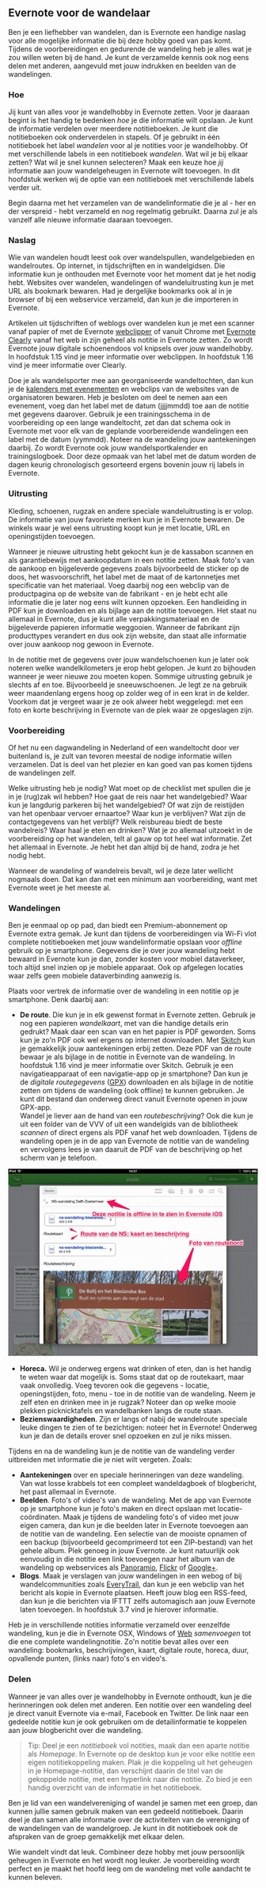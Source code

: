 ## Evernote voor de wandelaar

Ben je een liefhebber van wandelen, dan is Evernote een handige naslag voor alle mogelijke informatie die bij deze hobby goed van pas komt. Tijdens de voorbereidingen en gedurende de wandeling heb je alles wat je zou willen weten bij de hand. Je kunt de verzamelde kennis ook nog eens delen met anderen, aangevuld met jouw indrukken en beelden van de wandelingen. 

### Hoe

Jij kunt van alles voor je wandelhobby in Evernote zetten. Voor je daaraan begint is het handig te bedenken *hoe* je die informatie wilt opslaan. Je kunt de informatie verdelen over meerdere notitieboeken. Je kunt die notitieboeken ook onderverdelen in stapels. Of je gebruikt in één notitieboek het label *wandelen* voor al je notities voor je wandelhobby. Of met verschillende labels in een notitieboek *wandelen*. Wat wil je bij elkaar zetten? Wat wil je snel kunnen selecteren? Maak een keuze hoe *jij* informatie aan jouw wandelgeheugen in Evernote wilt toevoegen. In dit hoofdstuk werken wij de optie van een notitieboek met verschillende labels verder uit.

Begin daarna met het verzamelen van de wandelinformatie die je al - her en der verspreid - hebt verzameld en nog regelmatig gebruikt. Daarna zul je als vanzelf alle nieuwe informatie daaraan toevoegen.

### Naslag

Wie van wandelen houdt leest ook over wandelspullen, wandelgebieden en wandelroutes. Op internet, in tijdschrijften en in wandelgidsen. Die informatie kun je onthouden met Evernote voor het moment dat je het nodig hebt. Websites over wandelen, wandelingen of wandeluitrusting kun je met URL als bookmark bewaren. Had je dergelijke bookmarks ook al in je browser of bij een webservice verzameld, dan kun je die importeren in Evernote.

Artikelen uit tijdschriften of weblogs over wandelen kun je met een scanner vanaf papier of met de Evernote [webclipper](http://evernote.com/webclipper/ "Evernote webclipper") of vanuit Chrome met [Evernote Clearly](http://evernote.com/clearly/ "Evernote Clearly") vanaf het web in zijn geheel als notitie in Evernote zetten. Zo wordt Evernote jouw digitale schoenendoos vol knipsels over jouw wandelhobby. In hoofdstuk 1.15 vind je meer informatie over webclippen. In hoofdstuk 1.16 vind je meer informatie over Clearly.

Doe je als wandelsporter mee aan georganiseerde wandeltochten, dan kun je de [kalenders met evenementen](http://www.nwb-wandelen.nl/wandelagenda) en webclips van de websites van de organisatoren bewaren. Heb je besloten om deel te nemen aan een evenement, voeg dan het label met de datum (jjjjmmdd) toe aan de notitie met gegevens daarover. Gebruik je een trainingsschema in de voorbereiding op een lange wandeltocht, zet dan dat schema ook in Evernote met voor elk van de geplande voorbereidende wandelingen een label met de datum (yymmdd). Noteer na de wandeling jouw aantekeningen daarbij. Zo wordt Evernote ook jouw wandelsportkalender en trainingslogboek. Door deze opmaak van het label met de datum worden de dagen keurig chronologisch gesorteerd ergens bovenin jouw rij labels in Evernote.

### Uitrusting

Kleding, schoenen, rugzak en andere speciale wandeluitrusting is er volop. De informatie van jouw favoriete merken kun je in Evernote bewaren. De winkels waar je wel eens uitrusting koopt kun je met locatie, URL en openingstijden toevoegen. 

Wanneer je nieuwe uitrusting hebt gekocht kun je de kassabon scannen en als garantiebewijs met aankoopdatum in een notitie zetten. Maak foto's van de aankoop en bijgeleverde gegevens zoals bijvoorbeeld de sticker op de doos, het wasvoorschrift, het label met de maat of de kartonnetjes met specificatie van het materiaal. Voeg daarbij nog een webclip van de productpagina op de website van de fabrikant - en je hebt echt alle informatie die je later nog eens wilt kunnen opzoeken. Een handleiding in PDF kun je downloaden en als bijlage aan de notitie toevoegen. Het staat nu allemaal in Evernote, dus je kunt alle verpakkingsmateriaal en de bijgeleverde papieren informatie weggooien. Wanneer de fabrikant zijn producttypes verandert en dus ook zijn website, dan staat alle informatie over jouw aankoop nog gewoon in Evernote.

In de notitie met de gegevens over jouw wandelschoenen kun je later ook noteren welke wandelkilometers je erop hebt gelopen. Je kunt zo bijhouden wanneer je weer nieuwe zou moeten kopen. Sommige uitrusting gebruik je slechts af en toe. Bijvoorbeeld je sneeuwschoenen. Je legt ze na gebruik weer maandenlang ergens hoog op zolder weg of in een krat in de kelder. Voorkom dat je vergeet waar je ze ook alweer hebt weggelegd: met een foto en korte beschrijving in Evernote van de plek waar ze opgeslagen zijn.

### Voorbereiding

Of het nu een dagwandeling in Nederland of een wandeltocht door ver buitenland is, je zult van tevoren meestal de nodige informatie willen verzamelen. Dat is deel van het plezier en kan goed van pas komen tijdens de wandelingen zelf. 

Welke uitrusting heb je nodig? Wat moet op de checklist met spullen die je in je (rug)zak wil hebben? Hoe gaat de reis naar het wandelgebied? Waar kun je langdurig parkeren bij het wandelgebied? Of wat zijn de reistijden van het openbaar vervoer ernaartoe? Waar kun je verblijven? Wat zijn de contactgegevens van het verblijf? Welk reisbureau biedt de beste wandelreis? Waar haal je eten en drinken? Wat je zo allemaal uitzoekt in de voorbereiding op het wandelen, telt al gauw op tot heel wat informatie. Zet het allemaal in Evernote. Je hebt het dan altijd bij de hand, zodra je het nodig hebt.

Wanneer de wandeling of wandelreis bevalt, wil je deze later wellicht nogmaals doen. Dat kan dan met een minimum aan voorbereiding, want met Evernote weet je het meeste al.

### Wandelingen

Ben je eenmaal op op pad, dan biedt een Premium-abonnement op Evernote extra gemak. Je kunt dan tijdens de voorbereidingen via Wi-Fi vlot complete notitieboeken met jouw wandelinformatie opslaan voor *offline* gebruik op je smartphone. Gegevens die je over jouw wandeling hebt bewaard in Evernote kun je dan, zonder kosten voor mobiel dataverkeer, toch altijd snel inzien op je mobiele apparaat. Ook op afgelegen locaties waar zelfs geen mobiele dataverbinding aanwezig is.

Plaats voor vertrek de informatie over de wandeling in een notitie op je smartphone. Denk daarbij aan:

* **De route**. Die kun je in elk gewenst format in Evernote zetten. Gebruik je nog een papieren *wandelkaart*, met van die handige details erin gedrukt? Maak daar een scan van en het papier is PDF geworden. Soms kun je zo'n PDF ook wel ergens op internet downloaden. Met [Skitch](http://evernote.com/skitch/) kun je gemakkelijk jouw aantekeningen erbij zetten. Deze PDF van de route bewaar je als bijlage in de notitie in Evernote van de wandeling. In hoofdstuk 1.16 vind je meer informatie over Skitch.
Gebruik je een navigatieapparaat of een navigatie-app op je smartphone? Dan kun je de *digitale routegegevens* ([GPX](http://www.topografix.com/)) downloaden en als bijlage in de notitie zetten om tijdens de wandeling (ook offline) te kunnen gebruiken. Je kunt dit bestand dan onderweg direct vanuit Evernote openen in jouw GPX-app.   
Wandel je liever aan de hand van een *routebeschrijving*? Ook die kun je uit een folder van de VVV of uit een wandelgids van de bibliotheek *scannen* of direct ergens als PDF vanaf het web downloaden. Tijdens de wandeling open je in de app van Evernote de notitie van de wandeling en vervolgens lees je van daaruit de PDF van de beschrijving op het scherm van je telefoon.

![Evernote iOS-app toont een wandelroute in PDF, met aantekeningen](images/404_route.png)

* **Horeca.** Wil je onderweg ergens wat drinken of eten, dan is het handig te weten waar dat mogelijk is. Soms staat dat op de routekaart, maar vaak onvolledig. Voeg tevoren ook die gegevens - locatie, openingstijden, foto, menu - toe in de notitie van de wandeling.
Neem je zelf eten en drinken mee in je rugzak? Noteer dan op welke mooie plekken picknicktafels en wandelbanken langs de route staan.
* **Bezienswaardigheden**. Zijn er langs of nabij de wandelroute speciale leuke dingen te zien of te bezichtigen: noteer het in Evernote! Onderweg kun je dan de details erover snel opzoeken en zul je niks missen.

Tijdens en na de wandeling kun je de notitie van de wandeling verder uitbreiden met informatie die je niet wilt vergeten. Zoals:

* **Aantekeningen** over en speciale herinneringen van deze wandeling. Van wat losse krabbels tot een compleet wandeldagboek of blogbericht, het past allemaal in Evernote.
* **Beelden**. Foto's of video's van de wandeling. Met de app van Evernote op je smartphone kun je foto's maken en direct opslaan met locatie-coördinaten. Maak je tijdens de wandeling foto's of video met jouw eigen camera, dan kun je die beelden later in Evernote toevoegen aan de notitie van de wandeling. Een selectie van de mooiste opnamen of een backup (bijvoorbeeld gecomprimeerd tot een ZIP-bestand) van het gehele album. Plek genoeg in jouw Evernote. Je kunt natuurlijk ook eenvoudig in die notitie een link toevoegen naar het album van de wandeling op webservices als [Panoramio](http://nl.wikipedia.org/wiki/Panoramio), [Flickr](http://nl.wikipedia.org/wiki/Flickr) of [Google+](http://www.google.com/intl/nl_ALL/+/learnmore/photos/).
* **Blogs**. Maak je verslagen van jouw wandelingen in een webog of bij wandelcommunities zoals [EveryTrail](http://nl.everytrail.com/ "EveryTrail"), dan kun je een webclip van het bericht als kopie in Evernote plaatsen. Heeft jouw blog een RSS-feed, dan kun je die berichten via IFTTT zelfs automagisch aan jouw Evernote laten toevoegen. In hoofdstuk 3.7 vind je hierover informatie. 

Heb je in verschillende notities informatie verzameld over eenzelfde wandeling, kun je die in Evernote OSX, Windows of [Web](http://blog.evernote.com/2011/10/13/evernote-web-new-multi-select-lets-you-move-email-and-merge-notes-fast/) *samenvoegen* tot die ene complete wandelingnotitie. Zo'n notitie bevat alles over een wandeling: bookmarks, beschrijvingen, kaart, digitale route, horeca, duur, opvallende punten, (links naar) foto's en video's.

### Delen

Wanneer je van alles over je wandelhobby in Evernote onthoudt, kun je die herinneringen ook delen met anderen. Een notitie over een wandeling deel je direct vanuit Evernote via e-mail, Facebook en Twitter. De link naar een gedeelde notitie kun je ook gebruiken om de detailinformatie te koppelen aan jouw blogbericht over die wandeling.

> Tip: Deel je een *notitieboek* vol notities, maak dan een aparte notitie als *Homepage*. In Evernote op de desktop kun je voor elke notitie een eigen notitiekoppeling maken. Plak je die koppeling uit het geheugen in je Homepage-notitie, dan verschijnt daarin de titel van de gekoppelde notitie, met een hyperlink naar die notitie. Zo bied je een handig overzicht van de informatie in het notitieboek.

Ben je lid van een wandelvereniging of wandel je samen met een groep, dan kunnen jullie samen gebruik maken van een gedeeld notitieboek. Daarin deel je dan samen alle informatie over de activiteiten van de vereniging of de wandelingen van de wandelgroep. Je kunt in dit notitieboek ook de afspraken van de groep gemakkelijk met elkaar delen.

Wie wandelt vindt dat leuk. Combineer deze hobby met jouw persoonlijk geheugen in Evernote en het wordt nog leuker. Je voorbereiding wordt perfect en je maakt het hoofd leeg om de wandeling met volle aandacht te kunnen beleven.
